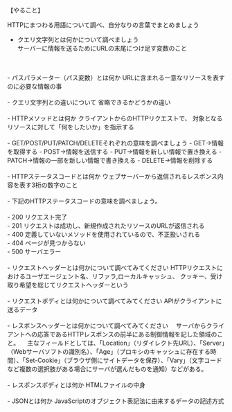 【やること】

HTTPにまつわる用語について調べ、自分なりの言葉でまとめましょう  

- クエリ文字列とは何かについて調べましょう  
サーバーに情報を送るためにURLの末尾につけ足す変数のこと    
<br>
<br>
- パスパラメーター（パス変数）とは何か  
URLに含まれる一意なリソースを表すのに必要な情報の事    
<br>
<br>
- クエリ文字列との違いについて  
省略できるかどうかの違い  
<br>
<br>
- HTTPメソッドとは何か    
クライアントからのHTTPリクエストで、  
対象となるリソースに対して「何をしたいか」を指示する    
<br>
<br>
- GET/POST/PUT/PATCH/DELETEそれぞれの意味を調べましょう    
   - GET→情報を取得する  
   - POST→情報を送信する  
   - PUT→情報を新しい情報で置き換える  
   - PATCH→情報の一部を新しい情報で書き換える  
   - DELETE→情報を削除する  
<br>
<br>
- HTTPステータスコードとは何か  
ウェブサーバーから返信されるレスポンス内容を表す3桁の数字のこと  
<br>
<br>
- 下記のHTTPステータスコードの意味を調べましょう。
<br>
<br>
    - 200  
    リクエスト完了  
    <br>
  - 201  
  リクエストは成功し、新規作成されたリソースのURLが返信される  
<br>
  - 400  
  定義していないメソッドを使用されているので、不正扱いされる  
<br>
  - 404  
  ページが見つからない  
<br>
  - 500  
  サーバエラー  
<br>
<br>
- リクエストヘッダーとは何かについて調べてみてください  
HTTPリクエストにおけるユーザエージェント名、リファラ,ローカルキャッシュ、
クッキー、受け取り希望を総じてリクエストヘッダーという
<br>
<br>
- リクエストボディとは何かについて調べてみてください  
APIがクライアントに送るデータ  
<br>
<br>
- レスポンスヘッダーとは何かについて調べてみてください
　サーバからクライアントへの応答であるHTTPレスポンスの前半にある制御情報を記した領域のこと。
　主なフィールドとしては、「Location」（リダイレクト先URL）、「Server」（Webサーバソフトの識別名）、「Age」（プロキシのキャッシュに存在する時間）、「Set-Cookie」（ブラウザ側にサイトデータを保存）、「Vary」（文字コードなど複数の選択肢がある場合にサーバが選んだものを通知）などがある。  
<br>
<br>
- レスポンスボディとは何か  
HTMLファイルの中身
<br>
<br>
- JSONとは何か  
JavaScriptのオブジェクト表記法に由来するデータの記述方式
